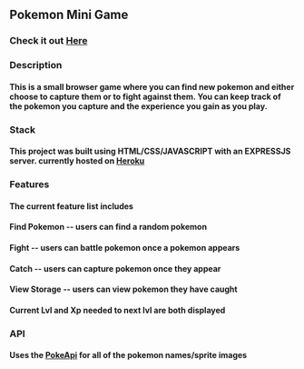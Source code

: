 ## Pokemon Mini Game
### Check it out [Here](https://poke-minigame.herokuapp.com/)
### Description
#### This is a small browser game where you can find new pokemon and either choose to capture them or to fight against them. You can keep track of the pokemon you capture and the experience you gain as you play.

### Stack
#### This project was built using HTML/CSS/JAVASCRIPT with an EXPRESSJS server. currently hosted on [Heroku](https://poke-minigame.herokuapp.com/)

### Features
#### The current feature list includes
#### Find Pokemon -- users can find a random pokemon
#### Fight -- users can battle pokemon once a pokemon appears
#### Catch -- users can capture pokemon once they appear
#### View Storage -- users can view pokemon they have caught
#### Current Lvl and Xp needed to next lvl are both displayed

### API
#### Uses the [PokeApi](https://pokeapi.co/) for all of the pokemon names/sprite images

